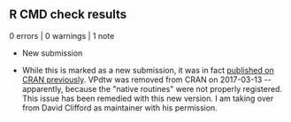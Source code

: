 ## R CMD check results

0 errors | 0 warnings | 1 note

* New submission

- While this is marked as a new submission, it was in fact [published on CRAN previously](https://cran.r-project.org/web/packages/VPdtw/index.html).
VPdtw was removed from CRAN on 2017-03-13 -- apparently, because the
"native routines" were not properly registered. This issue has been remedied with
this new version. I  am taking over from David Clifford as maintainer with his 
permission.